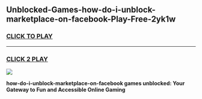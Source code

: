 
## Unblocked-Games-how-do-i-unblock-marketplace-on-facebook-Play-Free-2yk1w
<h3>
<a href="https://premium76.site?title=how-do-i-unblock-marketplace-on-facebook&ref=18A1">CLICK TO PLAY</a></h3>
<hr>

<h3>
<a href="https://premium76.site?title=how-do-i-unblock-marketplace-on-facebook&ref=18A1">CLICK 2 PLAY</a>
  
</h3>

<a href="https://premium76.site?title=how-do-i-unblock-marketplace-on-facebook&ref=18A1"><img src="https://clearcache.store/games.png"></a>


**how-do-i-unblock-marketplace-on-facebook games unblocked: Your Gateway to Fun and Accessible Online Gaming**
